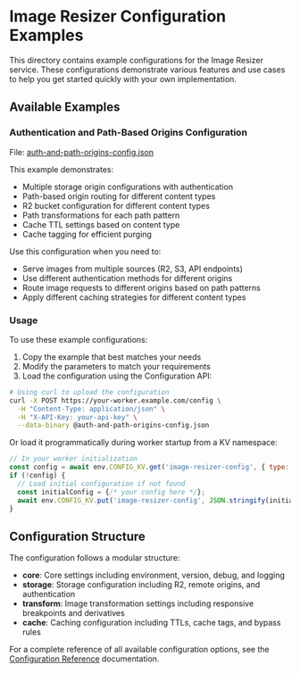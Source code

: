# Image Resizer Configuration Examples

This directory contains example configurations for the Image Resizer service. These configurations demonstrate various features and use cases to help you get started quickly with your own implementation.

## Available Examples

### Authentication and Path-Based Origins Configuration

File: [auth-and-path-origins-config.json](./auth-and-path-origins-config.json)

This example demonstrates:
- Multiple storage origin configurations with authentication
- Path-based origin routing for different content types
- R2 bucket configuration for different content types
- Path transformations for each path pattern
- Cache TTL settings based on content type
- Cache tagging for efficient purging

Use this configuration when you need to:
- Serve images from multiple sources (R2, S3, API endpoints)
- Use different authentication methods for different origins
- Route image requests to different origins based on path patterns
- Apply different caching strategies for different content types

### Usage

To use these example configurations:

1. Copy the example that best matches your needs
2. Modify the parameters to match your requirements
3. Load the configuration using the Configuration API:

```bash
# Using curl to upload the configuration
curl -X POST https://your-worker.example.com/config \
  -H "Content-Type: application/json" \
  -H "X-API-Key: your-api-key" \
  --data-binary @auth-and-path-origins-config.json
```

Or load it programmatically during worker startup from a KV namespace:

```javascript
// In your worker initialization
const config = await env.CONFIG_KV.get('image-resizer-config', { type: 'json' });
if (!config) {
  // Load initial configuration if not found
  const initialConfig = {/* your config here */};
  await env.CONFIG_KV.put('image-resizer-config', JSON.stringify(initialConfig));
}
```

## Configuration Structure

The configuration follows a modular structure:

- **core**: Core settings including environment, version, debug, and logging
- **storage**: Storage configuration including R2, remote origins, and authentication
- **transform**: Image transformation settings including responsive breakpoints and derivatives
- **cache**: Caching configuration including TTLs, cache tags, and bypass rules

For a complete reference of all available configuration options, see the [Configuration Reference](../../docs/public/core/configuration-reference.md) documentation.